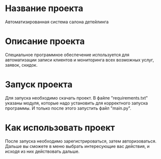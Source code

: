 
# Название проекта
Автоматизированная система салона детейлинга
# Описание проекта
Специальное программное обеспечение используется для автоматизации записи клиентов и мониторинга всех возможных услуг, заявок, скидок. 
# Запуск проекта
Для запуска необходимо скачать проект. В файле "requirements.txt" указаны модуля, которые надо установить для корректного запуска программы. И только после этого  запустить файл "main.py".
# Как использовать проект
После запуска необходимо зарегистрироваться, затем авторизоваться. Дальше вы сможете в меню выбрать интересующие вас действия, и исходя из них действовать дальше.
